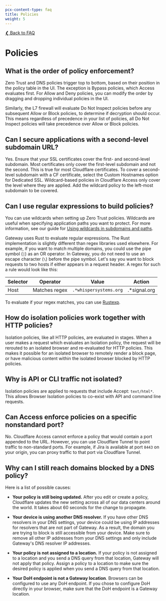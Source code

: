 ```yaml
---
pcx-content-type: faq
title: Policies
weight: 5
---
```


[❮ Back to FAQ](/cloudflare-one/faq/)

# Policies

## What is the order of policy enforcement?

Zero Trust and DNS policies trigger top to bottom, based on their position in the policy table in the UI. The exception is Bypass policies, which Access evaluates first. For Allow and Deny policies, you can modify the order by dragging and dropping individual policies in the UI.

Similarly, the L7 firewall will evaluate Do Not Inspect policies before any subsequent Allow or Block policies, to determine if decryption should occur. This means regardless of precedence in your list of policies, all Do Not Inspect policies will take precedence over Allow or Block policies.

## Can I secure applications with a second-level subdomain URL?

Yes. Ensure that your SSL certificates cover the first- and second-level subdomain. Most certificates only cover the first-level subdomain and not the second. This is true for most Cloudflare certificates. To cover a second-level subdomain with a CF certificate, select the Custom Hostnames option for Dedicated SSL.
Wildcard-based policies in Cloudflare Access only cover the level where they are applied. Add the wildcard policy to the left-most subdomain to be covered.

## Can I use regular expressions to build policies?

You can use wildcards when setting up Zero Trust policies. Wildcards are useful when specifying application paths you want to protect. For more information, see our guide for [Using wildcards in subdomains and paths](/cloudflare-one/policies/zero-trust/app-paths/#using-wildcards-in-subdomains-and-paths).

Gateway uses Rust to evaluate regular expressions. The Rust implementation is slightly different than regex libraries used elsewhere. For example, if you want to match multiple domains, you could use the pipe symbol (`|`) as an OR operator. In Gateway, you do not need to use an escape character (`\`) before the pipe symbol. Let's say you want to block requests to two hosts if either appears in a request header. A regex for such a rule would look like this:

| Selector | Operator | Value | Action |
| - | - | - | - |
| Host | Matches regex | <Code>.\*whispersystems.org | .\*signal.org</Code> | Block |

To evaluate if your regex matches, you can use [Rustexp](https://rustexp.lpil.uk/).

## How do isolation policies work together with HTTP policies?

Isolation policies, like all HTTP policies, are evaluated in stages. When a user makes a request which evaluates an Isolation policy, the request will be rerouted to an isolated browser and re-evaluated for HTTP policies. This makes it possible for an isolated browser to remotely render a block page, or have malicious content within the isolated browser blocked by HTTP policies.

## Why is API or CLI traffic not isolated?

Isolation policies are applied to requests that include Accept: `text/html*`. This allows Browser Isolation policies to co-exist with API and command line requests.

## Can Access enforce policies on a specific nonstandard port?

No. Cloudflare Access cannot enforce a policy that would contain a port appended to the URL. However, you can use Cloudflare Tunnel to point traffic to non-standard ports. For example, if Jira is available at port `8443` on your origin, you can proxy traffic to that port via Cloudflare Tunnel.

## Why can I still reach domains blocked by a DNS policy?

Here is a list of possible causes:

*   **Your policy is still being updated.** After you edit or create a policy, Cloudflare updates the new setting across all of our data centers around the world. It takes about 60 seconds for the change to propagate.

*   **Your device is using another DNS resolver.** If you have other DNS resolvers in your DNS settings, your device could be using IP addresses for resolvers that are not part of Gateway. As a result, the domain you are trying to block is still accessible from your device. Make sure to remove all other IP addresses from your DNS settings and only include Gateway's DNS resolver IP addresses.

*   **Your policy is not assigned to a location.** If your policy is not assigned to a location and you send a DNS query from that location, Gateway will not apply that policy. Assign a policy to a location to make sure the desired policy is applied when you send a DNS query from that location.

*   **Your DoH endpoint is not a Gateway location**. Browsers can be configured to use any DoH endpoint. If you chose to configure DoH directly in your browser, make sure that the DoH  endpoint is a Gateway location.
